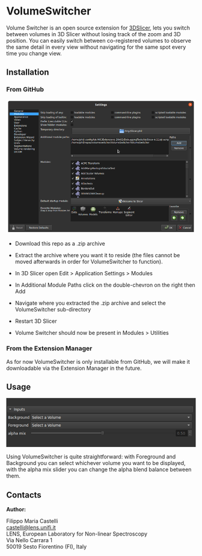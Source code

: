 # VolumeSwitcher

Volume Switcher is an open source extension for [3DSlicer](http://www.slicer.org/), lets you switch between volumes in 3D Slicer without losing track of the zoom and 3D position. 
You can easily switch between co-registered volumes to observe the same detail in every view without navigating for the same spot every time you change view.


## Installation

### From GitHub

<p align="center">
  <img src="VolumeSwitcher/screenshot0.png" width="600">
</p>

- Download this repo as a .zip archive
- Extract the archive where you want it to reside (the files cannot be moved afterwards in order for VolumeSwitcher to function).
- In 3D Slicer open Edit > Application Settings > Modules
- In Additional Module Paths click on the double-chevron on the right then Add
- Navigate where you extracted the .zip archive and select the VolumeSwitcher sub-directory
- Restart 3D Slicer

- Volume Switcher should now be present in Modules > Utilities


### From the Extension Manager
As for now VolumeSwitcher is only installable from GitHub, we will make it downloadable via the Extension Manager in the future.

## Usage

<p align="center">
  <img src="VolumeSwitcher/screenshot1.png" width="600">
</p>

Using VolumeSwitcher is quite straightforward: with Foreground and Background you can select whichever volume you want to be displayed, with the alpha mix slider you can change the alpha blend balance between them.


## Contacts

**Author:**

Filippo Maria Castelli  
castelli@lens.unifi.it  
LENS, European Laboratory for Non-linear Spectroscopy  
Via Nello Carrara 1  
50019 Sesto Fiorentino (FI), Italy

